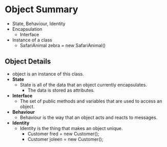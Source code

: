 # Object Summary #

+ State, Behaviour, Identity
+ Encapsulation
  + Interface
+ Instance of a class
  + SafariAnimal zebra = new SafariAnimal()

## Object Details ##

+ object is an instance of this class.
+ **State**
  + State is all of the data that an object currently encapsulates.
    + The data is stored as attributes.
+ **Interface**
  + The set of public methods and variables that are used to access an object.
+ **Behaviour**
  + Behaviour is the way that an object acts and reacts to messages.
+ **Identity**
  + Identity is the thing that makes an object unique.
    + Customer fred = new Customer();
    + Customer joleen = new Customer();
